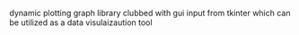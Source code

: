 dynamic plotting graph library clubbed with gui input from tkinter which can be utilized as a data visulaizaution tool
